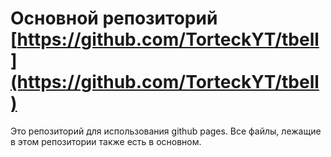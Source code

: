 # Основной репозиторий [https://github.com/TorteckYT/tbell](https://github.com/TorteckYT/tbell)
Это репозиторий для использования github pages. Все файлы, лежащие в этом репозитории также есть в основном.